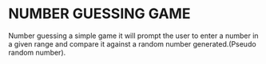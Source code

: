 # NUMBER GUESSING GAME

Number guessing a simple game it will prompt the user to enter a number in a given range and compare it against a random number generated.(Pseudo random number).